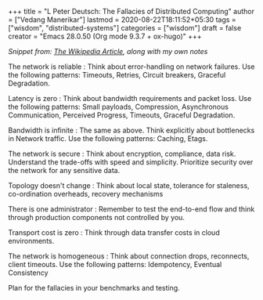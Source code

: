 +++
title = "L Peter Deutsch: The Fallacies of Distributed Computing"
author = ["Vedang Manerikar"]
lastmod = 2020-08-22T18:11:52+05:30
tags = ["wisdom", "distributed-systems"]
categories = ["wisdom"]
draft = false
creator = "Emacs 28.0.50 (Org mode 9.3.7 + ox-hugo)"
+++

_Snippet from: [The Wikipedia Article](https://en.wikipedia.org/wiki/Fallacies%5Fof%5Fdistributed%5Fcomputing), along with my own notes_

The network is reliable
: Think about error-handling on network
    failures. Use the following patterns: Timeouts, Retries, Circuit
    breakers, Graceful Degradation.


Latency is zero
: Think about bandwidth requirements and packet
    loss. Use the following patterns: Small payloads, Compression,
    Asynchronous Communication, Perceived Progress, Timeouts, Graceful
    Degradation.


Bandwidth is infinite
: The same as above. Think explicitly about
    bottlenecks in Network traffic. Use the following patterns: Caching,
    Etags.


The network is secure
: Think about encryption, compliance, data
    risk. Understand the trade-offs with speed and simplicity.
    Prioritize security over the network for any sensitive data.


Topology doesn't change
: Think about local state, tolerance for
    staleness, co-ordination overheads, recovery mechanisms


There is one administrator
: Remember to test the end-to-end flow
    and think through production components not controlled by you.


Transport cost is zero
: Think through data transfer costs in cloud
    environments.


The network is homogeneous
: Think about connection drops,
    reconnects, client timeouts. Use the following patterns:
    Idempotency, Eventual Consistency


Plan for the fallacies in your benchmarks and testing.
